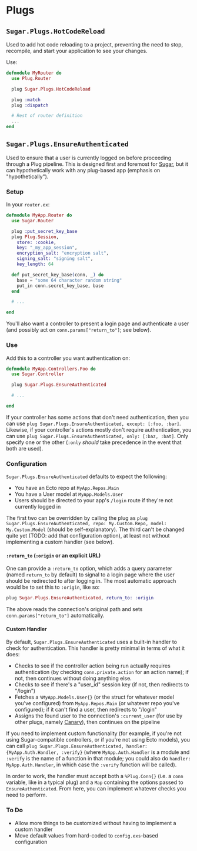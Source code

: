 # Plugs

## `Sugar.Plugs.HotCodeReload`

Used to add hot code reloading to a project, preventing the need to stop, recompile, and start your application to see your changes.

Use:

```elixir
defmodule MyRouter do
  use Plug.Router

  plug Sugar.Plugs.HotCodeReload

  plug :match
  plug :dispatch

  # Rest of router definition
  ...
end
```

## `Sugar.Plugs.EnsureAuthenticated`

Used to ensure that a user is currently logged on before proceeding through a Plug pipeline.  This is designed first and foremost for [Sugar](http://sugar-framework.github.io), but it can hypothetically work with any plug-based app (emphasis on "hypothetically").

### Setup

In your `router.ex`:

```elixir
defmodule MyApp.Router do
  use Sugar.Router

  plug :put_secret_key_base
  plug Plug.Session,
    store: :cookie,
    key: "_my_app_session",
    encryption_salt: "encryption salt",
    signing_salt: "signing salt",
    key_length: 64

  def put_secret_key_base(conn, _) do
    base = "some 64 character random string"
    put_in conn.secret_key_base, base
  end

  # ...

end
```

You'll also want a controller to present a login page and authenticate a user (and possibly act on `conn.params["return_to"]`; see below).

### Use

Add this to a controller you want authentication on:

```elixir
defmodule MyApp.Controllers.Foo do
  use Sugar.Controller

  plug Sugar.Plugs.EnsureAuthenticated

  # ...

end
```

If your controller has some actions that don't need authentication, then you can use `plug Sugar.Plugs.EnsureAuthenticated, except: [:foo, :bar]`.  Likewise, if your controller's actions mostly don't require authentication, you can use `plug Sugar.Plugs.EnsureAuthenticated, only: [:baz, :bat]`.  Only specify one or the other (`:only` *should* take precedence in the event that both are used).

### Configuration

`Sugar.Plugs.EnsureAuthenticated` defaults to expect the following:

* You have an Ecto repo at `MyApp.Repos.Main`
* You have a User model at `MyApp.Models.User`
* Users should be directed to your app's `/login` route if they're not currently logged in

The first two can be overridden by calling the plug as `plug Sugar.Plugs.EnsureAuthenticated, repo: My.Custom.Repo, model: My.Custom.Model` (should be self-explanatory).  The third can't be changed quite yet (TODO: add that configuration option), at least not without implementing a custom handler (see below).

#### `:return_to` (`:origin` or an explicit URL)

One can provide a `:return_to` option, which adds a query parameter (named `return_to` by default) to signal to a login page where the user should be redirected to after logging in.  The most automatic approach would be to set this to `:origin`, like so:

```elixir
plug Sugar.Plugs.EnsureAuthenticated, return_to: :origin
```

The above reads the connection's original path and sets `conn.params["return_to"]` automatically.

#### Custom Handler

By default, `Sugar.Plugs.EnsureAuthenticated` uses a built-in handler to check for authentication.  This handler is pretty minimal in terms of what it does:

* Checks to see if the controller action being run actually requires authentication (by checking `conn.private.action` for an action name); if not, then continues without doing anything else.
* Checks to see if there's a "user_id" session key (if not, then redirects to "/login")
* Fetches a `%MyApp.Models.User{}` (or the struct for whatever model you've configured) from `MyApp.Repos.Main` (or whatever repo you've configured); if it can't find a user, then redirects to "/login"
* Assigns the found user to the connection's `:current_user` (for use by other plugs, namely [Canary](https://github.com/cpjk/canary)), then continues on the pipeline

If you need to implement custom functionality (for example, if you're not using Sugar-compatible controllers, or if you're not using Ecto models), you can call `plug Sugar.Plugs.EnsureAuthenticated, handler: {MyApp.Auth.Handler, :verify}` (where `MyApp.Auth.Handler` is a module and `:verify` is the name of a function in that module; you could also do `handler: MyApp.Auth.Handler`, in which case the `:verify` function will be called).

In order to work, the handler must accept both a `%Plug.Conn{}` (i.e. a `conn` variable, like in a typical plug) and a `Map` containing the options passed to `EnsureAuthenticated`.  From here, you can implement whatever checks you need to perform.

### To Do

* Allow more things to be customized without having to implement a custom handler
* Move default values from hard-coded to `config.exs`-based configuration
